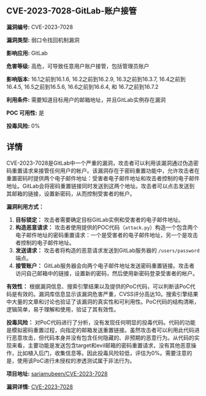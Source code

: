 ## CVE-2023-7028-GitLab-账户接管

**漏洞编号:** CVE-2023-7028

**漏洞类型:** 弱口令找回机制漏洞

**影响应用:** GitLab

**危害等级:** 高危，可导致任意用户账户接管，包括管理员账户

**影响版本:** 16.1之前到16.1.6, 16.2之前到16.2.9, 16.3之前到16.3.7, 16.4之前到16.4.5, 16.5之前到16.5.6, 16.6之前到16.6.4, 和 16.7之前到16.7.2

**利用条件:** 需要知道目标用户的邮箱地址，并且GitLab实例存在漏洞

**POC 可用性:** 是

**投毒风险:** 0%

## 详情

CVE-2023-7028是GitLab中一个严重的漏洞，攻击者可以利用该漏洞通过伪造密码重置请求来接管任何用户的帐户。该漏洞存在于密码重置功能中，允许攻击者在重置密码时提供两个电子邮件地址：受害者电子邮件地址和攻击者控制的电子邮件地址。GitLab会将密码重置链接同时发送到这两个地址。攻击者可以点击发送到其邮箱的链接，设置新密码，从而控制受害者的帐户。

**漏洞利用方式：**

1.  **目标锁定：** 攻击者需要确定目标GitLab实例和受害者的电子邮件地址。
2.  **构造恶意请求：** 攻击者使用提供的POC代码（`attack.py`）构造一个包含两个电子邮件地址的密码重置请求：一个是受害者的电子邮件地址，另一个是攻击者控制的电子邮件地址。
3.  **发送请求：**  攻击者将构造的恶意请求发送到GitLab服务器的 `/users/password` 端点。
4.  **接管账户：** GitLab服务器会向两个电子邮件地址发送密码重置链接。攻击者访问自己邮箱中的链接，设置新的密码，然后使用新密码登录受害者的帐户。

**有效性：**
根据漏洞信息、搜索引擎结果以及提供的PoC代码，可以判断该PoC代码是有效的。漏洞库信息显示该漏洞危害严重，CVSS评分高达10。搜索引擎结果中大量的文章和讨论也验证了该漏洞的真实性和可利用性。PoC代码的结构清晰，逻辑简单，易于理解和使用，验证了其有效性。

**投毒风险：**
对PoC代码进行了分析，没有发现任何明显的投毒代码。代码的功能是模拟密码重置过程，向指定的邮箱发送重置链接。虽然攻击者可以利用此代码进行恶意攻击，但代码本身并没有包含任何隐藏的、非预期的恶意行为。从代码的实现来看，主要功能是发送包含target和evil邮箱的密码重置请求，没有其他恶意操作，比如植入后门，收集信息等。因此投毒风险较低，评估为0%。需要注意的是，使用该PoC进行未授权的渗透测试属于非法行为。

**项目地址:** [sariamubeen/CVE-2023-7028](https://github.com/sariamubeen/CVE-2023-7028)

**漏洞详情:** [CVE-2023-7028](https://nvd.nist.gov/vuln/detail/CVE-2023-7028)